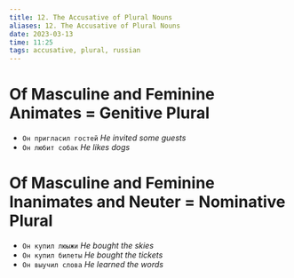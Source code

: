 ```yaml
---
title: 12. The Accusative of Plural Nouns
aliases: 12. The Accusative of Plural Nouns
date: 2023-03-13
time: 11:25
tags: accusative, plural, russian
---
```


# Of Masculine and Feminine Animates = Genitive Plural

-   `Он пригласил гостей` _He invited some guests_
-   `Он любит собак` _He likes dogs_

# Of Masculine and Feminine Inanimates and Neuter = Nominative Plural

-   `Он купил люыжи` _He bought the skies_
-   `Он купил билеты` _He bought the tickets_
-   `Он выучил слова` _He learned the words_
